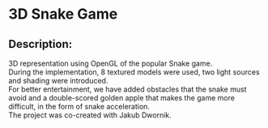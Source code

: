 # 3D Snake Game
## Description:
3D representation using OpenGL of the popular Snake game.<br>During the implementation, 8 textured models were used, two light sources and shading were introduced.<br>
For better entertainment, we have added obstacles that the snake must avoid and a double-scored golden apple that makes the game more difficult, in the form of snake acceleration.<br>
The project was co-created with Jakub Dwornik.
